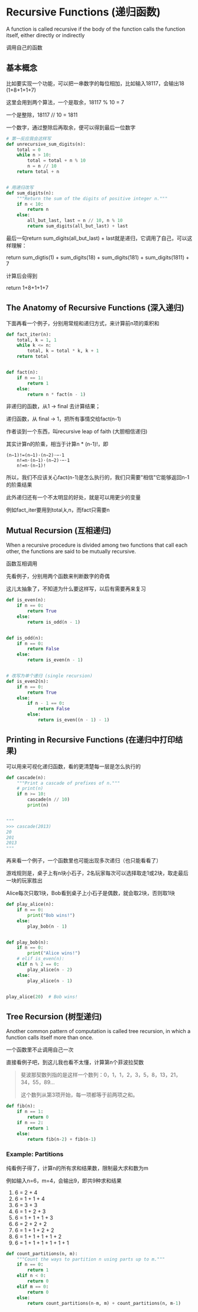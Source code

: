# Recursive Functions (递归函数)

A function is called recursive if the body of the function calls the function itself, either directly or indirectly

调用自己的函数

## 基本概念

比如要实现一个功能，可以把一串数字的每位相加，比如输入18117，会输出18 (1+8+1+1+7)

这里会用到两个算法，一个是取余，18117 % 10 = 7

一个是整除，18117 // 10 = 1811

一个数字，通过整除后再取余，便可以得到最后一位数字

~~~python
# 第一反应我会这样写
def unrecursive_sum_digits(n):
    total = 0
    while n > 10:
        total = total + n % 10
        n = n // 10
    return total + n


# 用递归改写
def sum_digits(n):
    """Return the sum of the digits of positive integer n."""
    if n < 10:
        return n
    else:
        all_but_last, last = n // 10, n % 10
        return sum_digits(all_but_last) + last
~~~

最后一句return sum_digits(all_but_last) + last就是递归，它调用了自己，可以这样理解：

return sum_digtis(1) + sum_digits(18) + sum_digits(181) + sum_digits(1811) + 7

计算后会得到

return 1+8+1+1+7

## The Anatomy of Recursive Functions (深入递归)

下面再看一个例子，分别用常规和递归方式，来计算前n项的乘积和

~~~python
def fact_iter(n):
    total, k = 1, 1
    while k <= n:
        total, k = total * k, k + 1
    return total


def fact(n):
    if n == 1:
        return 1
    else:
        return n * fact(n - 1)
~~~

非递归的函数，从1 -> final 去计算结果；

递归函数，从 final -> 1，把所有事情交给fact(n-1)

作者谈到一个东西，叫recursive leap of faith (大胆相信递归)

其实计算n的阶乘，相当于计算n * (n-1)!，即

~~~
(n−1)!=(n−1)⋅(n−2)⋅⋯⋅1
    n!=n⋅(n−1)⋅(n−2)⋅⋯⋅1
    n!=n⋅(n−1)!
~~~

所以，我们不应该关心fact(n-1)是怎么执行的，我们只需要"相信"它能够返回n-1的阶乘结果

此外递归还有一个不太明显的好处，就是可以用更少的变量

例如fact_iter要用到total,k,n，而fact只需要n

## Mutual Recursion (互相递归)

When a recursive procedure is divided among two functions that call each other, the functions are said to be mutually
recursive.

函数互相调用

先看例子，分别用两个函数来判断数字的奇偶

这儿太抽象了，不知道为什么要这样写，以后有需要再来复习

~~~python
def is_even(n):
    if n == 0:
        return True
    else:
        return is_odd(n - 1)


def is_odd(n):
    if n == 0:
        return False
    else:
        return is_even(n - 1)


# 改写为单个递归 (single recursion)
def is_even2(n):
    if n == 0:
        return True
    else:
        if n - 1 == 0:
            return False
        else:
            return is_even((n - 1) - 1)
~~~

## Printing in Recursive Functions (在递归中打印结果)

可以用来可视化递归函数，看的更清楚每一层是怎么执行的

~~~python
def cascade(n):
    """Print a cascade of prefixes of n."""
    # print(n)
    if n >= 10:
        cascade(n // 10)
        print(n)


"""
>>> cascade(2013)
20
201
2013
"""
~~~

再来看一个例子，一个函数里也可能出现多次递归（也只能看看了）

游戏规则是，桌子上有n块小石子，2名玩家每次可以选择取走1或2块，取走最后一块的玩家胜出

Alice每次只取1块，Bob看到桌子上小石子是偶数，就会取2块，否则取1块

~~~python
def play_alice(n):
    if n == 0:
        print("Bob wins!")
    else:
        play_bob(n - 1)


def play_bob(n):
    if n == 0:
        print("Alice wins!")
    # elif is_even(n):
    elif n % 2 == 0:
        play_alice(n - 2)
    else:
        play_alice(n - 1)


play_alice(20)  # Bob wins!
~~~

## Tree Recursion (树型递归)
Another common pattern of computation is called tree recursion, in which a function calls itself more than once. 

一个函数里不止调用自己一次

直接看例子吧，到这儿我也看不太懂，计算第n个菲波拉契数

> 斐波那契数列指的是这样一个数列：0，1，1，2，3，5，8，13，21，34，55，89...
> 
> 这个数列从第3项开始，每一项都等于前两项之和。

~~~python
def fib(n):
    if n == 1:
        return 0
    if n == 2:
        return 1
    else:
        return fib(n-2) + fib(n-1)
~~~

### Example: Partitions

纯看例子得了，计算n的所有求和结果数，限制最大求和数为m

例如输入n=6，m=4，会输出9，即共9种求和结果

1. 6 = 2 + 4 
2. 6 = 1 + 1 + 4 
3. 6 = 3 + 3 
4. 6 = 1 + 2 + 3 
5. 6 = 1 + 1 + 1 + 3 
6. 6 = 2 + 2 + 2 
7. 6 = 1 + 1 + 2 + 2 
8. 6 = 1 + 1 + 1 + 1 + 2 
9. 6 = 1 + 1 + 1 + 1 + 1 + 1

~~~python
def count_partitions(n, m):
    """Count the ways to partition n using parts up to m."""
    if n == 0:
        return 1
    elif n < 0:
        return 0
    elif m == 0:
        return 0
    else:
        return count_partitions(n-m, m) + count_partitions(n, m-1)
~~~